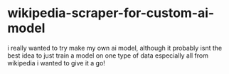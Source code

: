 # wikipedia-scraper-for-custom-ai-model
i really wanted to try make my own ai model, although it probably isnt the best idea to just train a model on one type of data especially all from wikipedia i wanted to give it a go!
